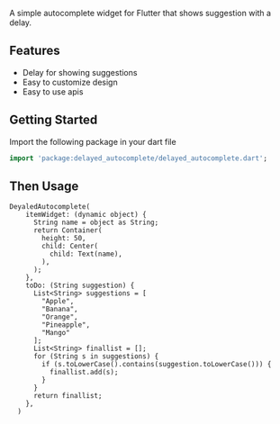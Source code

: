 A simple autocomplete widget for Flutter that shows suggestion with a delay.

## Features

- Delay for showing suggestions
- Easy to customize design
- Easy to use apis

<!--
## Demo

![open street map search and pick](https://user-images.githubusercontent.com/69592754/179368498-fe392cdb-c321-46e8-ac4d-6b816e0a3758.png)
-->

<!-- ## Help Maintenance

I've been maintaining quite many repos these days and burning out slowly. If you could help me cheer up, buying me a cup of coffee will make my life really happy and get much energy out of it.

<a href="https://www.buymeacoffee.com/RtrHv1C" target="_blank"><img src="https://www.buymeacoffee.com/assets/img/custom_images/purple_img.png" alt="Buy Me A Coffee" style="height: auto !important;width: auto !important;" ></a> -->

## Getting Started

Import the following package in your dart file

```dart
import 'package:delayed_autocomplete/delayed_autocomplete.dart';
```

## Then Usage

    DeyaledAutocomplete(
        itemWidget: (dynamic object) {
          String name = object as String;
          return Container(
            height: 50,
            child: Center(
              child: Text(name),
            ),
          );
        },
        toDo: (String suggestion) {
          List<String> suggestions = [
            "Apple",
            "Banana",
            "Orange",
            "Pineapple",
            "Mango"
          ];
          List<String> finallist = [];
          for (String s in suggestions) {
            if (s.toLowerCase().contains(suggestion.toLowerCase())) {
              finallist.add(s);
            }
          }
          return finallist;
        },
      )

<!--
# Video Tutorial

Click on the image below to view a video tutorial. It will redirect you to a youtube video.

- Video 1

[![Click here to view the tutorial](https://img.youtube.com/vi/VHDlC8wC9FI/0.jpg)](https://www.youtube.com/watch?v=VHDlC8wC9FI)

- Video 2

[![Click here to view the tutorial](https://img.youtube.com/vi/kZRrH3UlxeU/0.jpg)](https://www.youtube.com/watch?v=kZRrH3UlxeU)
-->
